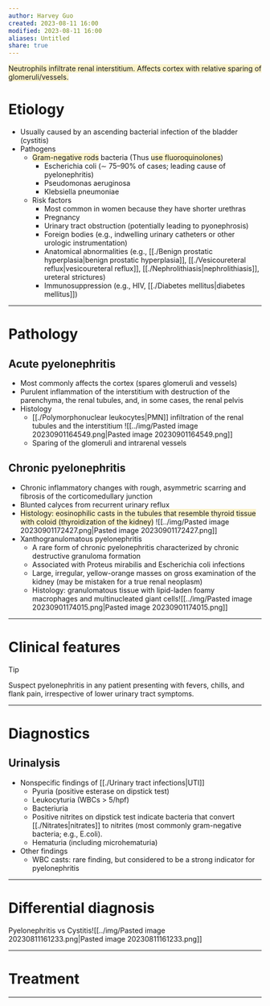 ```yaml
---
author: Harvey Guo
created: 2023-08-11 16:00
modified: 2023-08-11 16:00
aliases: Untitled
share: true
---
```

<span style="background:rgba(240, 200, 0, 0.2)">Neutrophils infiltrate renal interstitium. Affects cortex with relative sparing of glomeruli/vessels.</span>
# Etiology
- Usually caused by an ascending bacterial infection of the bladder (cystitis)
- Pathogens
	- <span style="background:rgba(240, 200, 0, 0.2)">Gram-negative rods</span> bacteria (Thus <span style="background:rgba(240, 200, 0, 0.2)">use fluoroquinolones</span>)
		- Escherichia coli (∼ 75–90% of cases; leading cause of pyelonephritis)
		- Pseudomonas aeruginosa
		- Klebsiella pneumoniae
  - Risk factors
	- Most common in women because they have shorter urethras
	- Pregnancy
	- Urinary tract obstruction (potentially leading to pyonephrosis)
	- Foreign bodies (e.g., indwelling urinary catheters or other urologic instrumentation)
	- Anatomical abnormalities (e.g., [[./Benign prostatic hyperplasia|benign prostatic hyperplasia]], [[./Vesicoureteral reflux|vesicoureteral reflux]], [[./Nephrolithiasis|nephrolithiasis]], ureteral strictures)
	- Immunosuppression (e.g., HIV, [[./Diabetes mellitus|diabetes mellitus]])

---
# Pathology
## Acute pyelonephritis
- Most commonly affects the cortex (spares glomeruli and vessels)
- Purulent inflammation of the interstitium with destruction of the parenchyma, the renal tubules, and, in some cases, the renal pelvis
- Histology
	- [[./Polymorphonuclear leukocytes|PMN]] infiltration of the renal tubules and the interstitium ![[../img/Pasted image 20230901164549.png|Pasted image 20230901164549.png]]
	- Sparing of the glomeruli and intrarenal vessels
## Chronic pyelonephritis
- Chronic inflammatory changes with rough, asymmetric scarring and fibrosis of the corticomedullary junction 
- Blunted calyces from recurrent urinary reflux
- <span style="background:rgba(240, 200, 0, 0.2)">Histology: eosinophilic casts in the tubules that resemble thyroid tissue with coloid (thyroidization of the kidney)</span> ![[../img/Pasted image 20230901172427.png|Pasted image 20230901172427.png]]
- Xanthogranulomatous pyelonephritis
	- A rare form of chronic pyelonephritis characterized by chronic destructive granuloma formation
	- Associated with Proteus mirabilis and Escherichia coli infections
	- Large, irregular, yellow-orange masses on gross examination of the kidney (may be mistaken for a true renal neoplasm)
	- Histology: granulomatous tissue with lipid-laden foamy macrophages and multinucleated giant cells![[../img/Pasted image 20230901174015.png|Pasted image 20230901174015.png]]

---
# Clinical features
>[!tip] 
>Suspect pyelonephritis in any patient presenting with fevers, chills, and flank pain, irrespective of lower urinary tract symptoms.

---
# Diagnostics
## Urinalysis
- Nonspecific findings of [[./Urinary tract infections|UTI]]
	- Pyuria (positive esterase on dipstick test)
	- Leukocyturia (WBCs > 5/hpf)
	- Bacteriuria
	- Positive nitrites on dipstick test indicate bacteria that convert [[./Nitrates|nitrates]] to nitrites (most commonly gram-negative bacteria; e.g., E.coli).
	- Hematuria (including microhematuria)
- Other findings
	- WBC casts: rare finding, but considered to be a strong indicator for pyelonephritis

---
# Differential diagnosis
Pyelonephritis vs Cystitis![[../img/Pasted image 20230811161233.png|Pasted image 20230811161233.png]]

---
# Treatment


---
